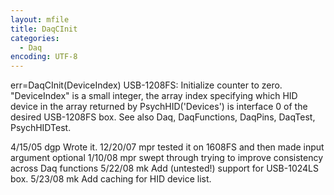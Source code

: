 ```yaml
---
layout: mfile
title: DaqCInit
categories:
  - Daq
encoding: UTF-8
---
```


err=DaqCInit(DeviceIndex)
USB-1208FS: Initialize counter to zero.
"DeviceIndex" is a small integer, the array index specifying which HID
        device in the array returned by PsychHID('Devices') is interface 0
        of the desired USB-1208FS box.
See also Daq, DaqFunctions, DaqPins, DaqTest, PsychHIDTest.

4/15/05 dgp Wrote it.
12/20/07  mpr   tested it on 1608FS and then made input argument optional
1/10/08   mpr   swept through trying to improve consistency across Daq
                    functions
5/22/08   mk  Add (untested!) support for USB-1024LS box.
5/23/08   mk  Add caching for HID device list.